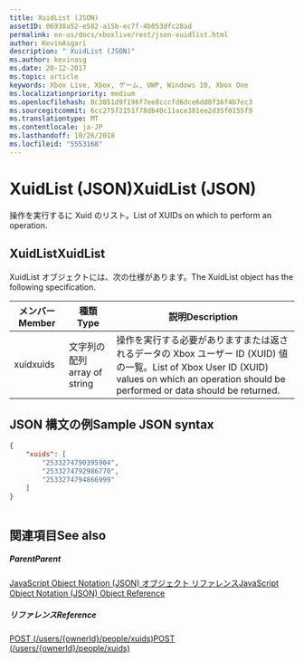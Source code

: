 ```yaml
---
title: XuidList (JSON)
assetID: 06938a52-e582-a15b-ec7f-4b053dfc28ad
permalink: en-us/docs/xboxlive/rest/json-xuidlist.html
author: KevinAsgari
description: " XuidList (JSON)"
ms.author: kevinasg
ms.date: 20-12-2017
ms.topic: article
keywords: Xbox Live, Xbox, ゲーム, UWP, Windows 10, Xbox One
ms.localizationpriority: medium
ms.openlocfilehash: 0c3851d9f196f7ee8cccfd6dce6dd8f36f4b7ec3
ms.sourcegitcommit: 6cc275f2151f78db40c11ace381ee2d35f0155f9
ms.translationtype: MT
ms.contentlocale: ja-JP
ms.lasthandoff: 10/26/2018
ms.locfileid: "5553168"
---
```

# <a name="xuidlist-json"></a><span data-ttu-id="5c69f-104">XuidList (JSON)</span><span class="sxs-lookup"><span data-stu-id="5c69f-104">XuidList (JSON)</span></span>
<span data-ttu-id="5c69f-105">操作を実行するに Xuid のリスト。</span><span class="sxs-lookup"><span data-stu-id="5c69f-105">List of XUIDs on which to perform an operation.</span></span> 
<a id="ID4EN"></a>

 
## <a name="xuidlist"></a><span data-ttu-id="5c69f-106">XuidList</span><span class="sxs-lookup"><span data-stu-id="5c69f-106">XuidList</span></span>
 
<span data-ttu-id="5c69f-107">XuidList オブジェクトには、次の仕様があります。</span><span class="sxs-lookup"><span data-stu-id="5c69f-107">The XuidList object has the following specification.</span></span>
 
| <span data-ttu-id="5c69f-108">メンバー</span><span class="sxs-lookup"><span data-stu-id="5c69f-108">Member</span></span>| <span data-ttu-id="5c69f-109">種類</span><span class="sxs-lookup"><span data-stu-id="5c69f-109">Type</span></span>| <span data-ttu-id="5c69f-110">説明</span><span class="sxs-lookup"><span data-stu-id="5c69f-110">Description</span></span>| 
| --- | --- | --- | 
| <span data-ttu-id="5c69f-111">xuid</span><span class="sxs-lookup"><span data-stu-id="5c69f-111">xuids</span></span>| <span data-ttu-id="5c69f-112">文字列の配列</span><span class="sxs-lookup"><span data-stu-id="5c69f-112">array of string</span></span>| <span data-ttu-id="5c69f-113">操作を実行する必要がありますまたは返されるデータの Xbox ユーザー ID (XUID) 値の一覧。</span><span class="sxs-lookup"><span data-stu-id="5c69f-113">List of Xbox User ID (XUID) values on which an operation should be performed or data should be returned.</span></span>| 
  
<a id="ID4EMB"></a>

 
## <a name="sample-json-syntax"></a><span data-ttu-id="5c69f-114">JSON 構文の例</span><span class="sxs-lookup"><span data-stu-id="5c69f-114">Sample JSON syntax</span></span>
 

```json
{
    "xuids": [
        "2533274790395904", 
        "2533274792986770", 
        "2533274794866999"
    ]
}
    
```

  
<a id="ID4EVB"></a>

 
## <a name="see-also"></a><span data-ttu-id="5c69f-115">関連項目</span><span class="sxs-lookup"><span data-stu-id="5c69f-115">See also</span></span>
 
<a id="ID4EXB"></a>

 
##### <a name="parent"></a><span data-ttu-id="5c69f-116">Parent</span><span class="sxs-lookup"><span data-stu-id="5c69f-116">Parent</span></span> 

[<span data-ttu-id="5c69f-117">JavaScript Object Notation (JSON) オブジェクト リファレンス</span><span class="sxs-lookup"><span data-stu-id="5c69f-117">JavaScript Object Notation (JSON) Object Reference</span></span>](atoc-xboxlivews-reference-json.md)

  
<a id="ID4EBC"></a>

 
##### <a name="reference"></a><span data-ttu-id="5c69f-118">リファレンス</span><span class="sxs-lookup"><span data-stu-id="5c69f-118">Reference</span></span> 

[<span data-ttu-id="5c69f-119">POST (/users/{ownerId}/people/xuids)</span><span class="sxs-lookup"><span data-stu-id="5c69f-119">POST (/users/{ownerId}/people/xuids)</span></span>](../uri/people/uri-usersowneridpeoplexuidspost.md)

   